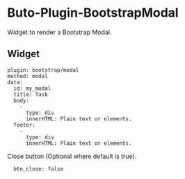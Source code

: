 # Buto-Plugin-BootstrapModal
Widget to render a Bootstrap Modal.

## Widget
```
plugin: bootstrap/modal
method: modal
data:
  id: my_modal
  title: Task
  body:
    -
      type: div
      innerHTML: Plain text or elements.
  footer:
    -
      type: div
      innerHTML: Plain text or elements.
```
Close button (Optional where default is true).
```
  btn_close: false
```
